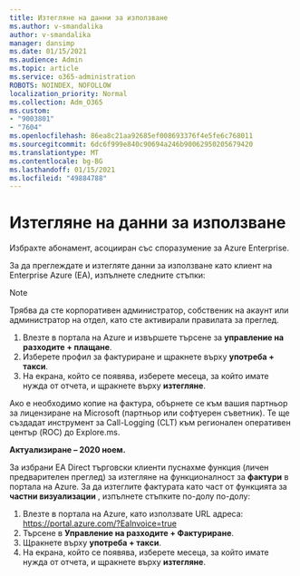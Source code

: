 ```yaml
---
title: Изтегляне на данни за използване
ms.author: v-smandalika
author: v-smandalika
manager: dansimp
ms.date: 01/15/2021
ms.audience: Admin
ms.topic: article
ms.service: o365-administration
ROBOTS: NOINDEX, NOFOLLOW
localization_priority: Normal
ms.collection: Adm_O365
ms.custom:
- "9003801"
- "7604"
ms.openlocfilehash: 86ea8c21aa92685ef008693376f4e5fe6c768011
ms.sourcegitcommit: 6dc6f999e840c90694a246b90062950205679420
ms.translationtype: MT
ms.contentlocale: bg-BG
ms.lasthandoff: 01/15/2021
ms.locfileid: "49884788"
---
```

# <a name="download-usage-data"></a>Изтегляне на данни за използване

Избрахте абонамент, асоцииран със споразумение за Azure Enterprise.

За да преглеждате и изтегляте данни за използване като клиент на Enterprise Azure (EA), изпълнете следните стъпки:

> [!NOTE]
> Трябва да сте корпоративен администратор, собственик на акаунт или администратор на отдел, като сте активирали правилата за преглед. 

1. Влезте в портала на Azure и извършете търсене за **управление на разходите + плащане**.
2. Изберете профил за фактуриране и щракнете върху **употреба + такси**.
3. На екрана, който се появява, изберете месеца, за който имате нужда от отчета, и щракнете върху **изтегляне**.

Ако е необходимо копие на фактура, обърнете се към вашия партньор за лицензиране на Microsoft (партньор или софтуерен съветник). Те ще създадат инструмент за Call-Logging (CLT) към регионален оперативен център (ROC) до Explore.ms.

**Актуализиране – 2020 ноем.**

За избрани EA Direct търговски клиенти пуснахме функция (личен предварителен преглед) за изтегляне на функционалност за **фактури** в портала на Azure. За да изтеглите фактурата като част от функцията за **частни визуализации** , изпълнете стъпките по-долу по-долу:

1. Влезте в портала на Azure, като използвате URL адреса: https://portal.azure.com/?EaInvoice=true 
2. Търсене в **Управление на разходите + Фактуриране**. 
3. Щракнете върху **употреба + такси**. 
4. На екрана, който се появява, изберете месеца, за който имате нужда от отчета, и щракнете върху **изтегляне**.